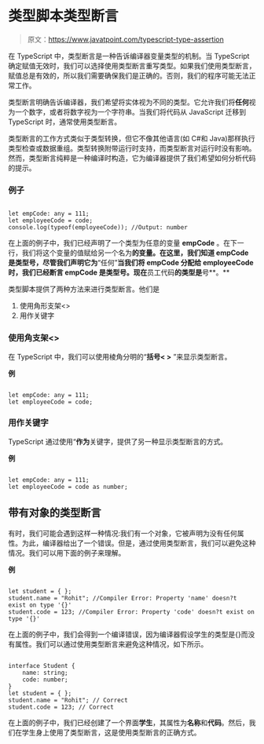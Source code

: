 # 类型脚本类型断言

> 原文：<https://www.javatpoint.com/typescript-type-assertion>

在 TypeScript 中，类型断言是一种告诉编译器变量类型的机制。当 TypeScript 确定赋值无效时，我们可以选择使用类型断言重写类型。如果我们使用类型断言，赋值总是有效的，所以我们需要确保我们是正确的。否则，我们的程序可能无法正常工作。

类型断言明确告诉编译器，我们希望将实体视为不同的类型。它允许我们将**任何**视为一个数字，或者将数字视为一个字符串。当我们将代码从 JavaScript 迁移到 TypeScript 时，通常使用类型断言。

类型断言的工作方式类似于类型转换，但它不像其他语言(如 C#和 Java)那样执行类型检查或数据重组。类型转换附带运行时支持，而类型断言对运行时没有影响。然而，类型断言纯粹是一种编译时构造，它为编译器提供了我们希望如何分析代码的提示。

### 例子

```

let empCode: any = 111; 
let employeeCode = code; 
console.log(typeof(employeeCode)); //Output: number 
```

在上面的例子中，我们已经声明了一个类型为任意的变量 **empCode** 。在下一行，我们将这个变量的值赋给另一个名为**的变量。在这里，我们知道 empCode 是类型号，尽管我们声明它为**“任何”**当我们将 **empCode** 分配给 **employeeCode** 时，我们已经断言 **empCode** 是类型号。现在**员工代码**的类型是**号**。**

类型脚本提供了两种方法来进行类型断言。他们是

1.  使用角形支架<>
2.  用作关键字

### 使用角支架<>

在 TypeScript 中，我们可以使用棱角分明的“**括号< >** ”来显示类型断言。

**例**

```

let empCode: any = 111; 
let employeeCode = code; 
```

### 用作关键字

TypeScript 通过使用“**作为**关键字，提供了另一种显示类型断言的方式。

**例**

```

let empCode: any = 111; 
let employeeCode = code as number; 

```

## 带有对象的类型断言

有时，我们可能会遇到这样一种情况:我们有一个对象，它被声明为没有任何属性。为此，编译器给出了一个错误。但是，通过使用类型断言，我们可以避免这种情况。我们可以用下面的例子来理解。

**例**

```

let student = { };
student.name = "Rohit"; //Compiler Error: Property 'name' doesn?t exist on type '{}'
student.code = 123; //Compiler Error: Property 'code' doesn?t exist on type '{}'

```

在上面的例子中，我们会得到一个编译错误，因为编译器假设学生的类型是{}而没有属性。我们可以通过使用类型断言来避免这种情况，如下所示。

```

interface Student { 
    name: string; 
    code: number; 
}
let student = { }; 
student.name = "Rohit"; // Correct
student.code = 123; // Correct 
```

在上面的例子中，我们已经创建了一个界面**学生**，其属性为**名称**和**代码**。然后，我们在学生身上使用了类型断言，这是使用类型断言的正确方式。